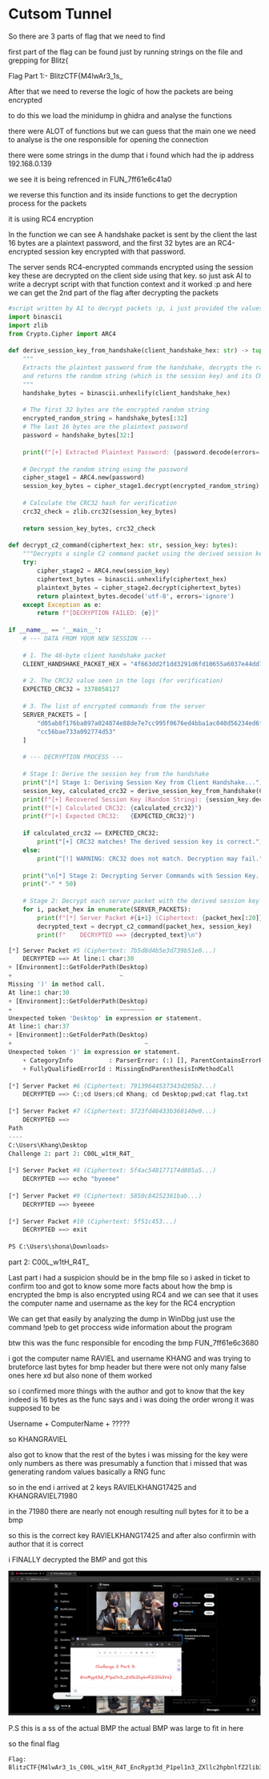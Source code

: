 # Cutsom Tunnel

So there are 3 parts of flag that we need to find

first part of the flag can be found just by running strings on the file and grepping for Blitz{

Flag Part 1:- BlitzCTF{M4lwAr3_1s_

After that we need to reverse the logic of how the packets are being encrypted

to do this we load the minidump in ghidra and analyse the functions 

there were ALOT of functions but we can guess that the main one we need to analyse is the one responsible for opening the connection

there were some strings in the dump that i found which had the ip address 192.168.0.139

we see it is being refrenced in FUN_7ff61e6c41a0

we reverse this function and its inside functions to get the decryption process for the packets

it is using RC4 encryption 

In the function we can see
A handshake packet is sent by the client the last 16 bytes are a plaintext password, and the first 32 bytes are an RC4-encrypted session key encrypted with that password.

The server sends RC4-encrypted commands encrypted using the session key these are decrypted on the client side using that key.
so just ask AI to write a decrypt script with that function context and it worked :p and here we can get the 2nd part of the flag after decrypting the packets

```python
#script written by AI to decrypt packets :p, i just provided the values from the packets directly cuz lol
import binascii
import zlib
from Crypto.Cipher import ARC4

def derive_session_key_from_handshake(client_handshake_hex: str) -> tuple[bytes, int]:
    """
    Extracts the plaintext password from the handshake, decrypts the random string,
    and returns the random string (which is the session key) and its CRC32 hash for verification.
    """
    handshake_bytes = binascii.unhexlify(client_handshake_hex)
    
    # The first 32 bytes are the encrypted random string
    encrypted_random_string = handshake_bytes[:32]
    # The last 16 bytes are the plaintext password
    password = handshake_bytes[32:]
    
    print(f"[+] Extracted Plaintext Password: {password.decode(errors='ignore')}")

    # Decrypt the random string using the password
    cipher_stage1 = ARC4.new(password)
    session_key_bytes = cipher_stage1.decrypt(encrypted_random_string)
    
    # Calculate the CRC32 hash for verification
    crc32_check = zlib.crc32(session_key_bytes)

    return session_key_bytes, crc32_check

def decrypt_c2_command(ciphertext_hex: str, session_key: bytes):
    """Decrypts a single C2 command packet using the derived session key."""
    try:
        cipher_stage2 = ARC4.new(session_key)
        ciphertext_bytes = binascii.unhexlify(ciphertext_hex)
        plaintext_bytes = cipher_stage2.decrypt(ciphertext_bytes)
        return plaintext_bytes.decode('utf-8', errors='ignore')
    except Exception as e:
        return f"[DECRYPTION FAILED: {e}]"

if __name__ == '__main__':
    # --- DATA FROM YOUR NEW SESSION ---
    
    # 1. The 48-byte client handshake packet
    CLIENT_HANDSHAKE_PACKET_HEX = "4f663dd2f1dd3291d6fd10655a6037e44dd7e7892a7a30d728bf27531c1fe2635147205f4d31656b316e6f71315a6546"
    
    # 2. The CRC32 value seen in the logs (for verification)
    EXPECTED_CRC32 = 3378058127

    # 3. The list of encrypted commands from the server
    SERVER_PACKETS = [
        "d05ab8f176ba897a024874e88de7e7cc995f0676ed4bba1ac040d56234ed6f33b0f67e8c3d86a501bfe1b5",
        "cc56bae733a092774d53"
    ]

    # --- DECRYPTION PROCESS ---
    
    # Stage 1: Derive the session key from the handshake
    print("[*] Stage 1: Deriving Session Key from Client Handshake...")
    session_key, calculated_crc32 = derive_session_key_from_handshake(CLIENT_HANDSHAKE_PACKET_HEX)
    print(f"[+] Recovered Session Key (Random String): {session_key.decode(errors='ignore')}")
    print(f"[+] Calculated CRC32: {calculated_crc32}")
    print(f"[+] Expected CRC32:   {EXPECTED_CRC32}")
    
    if calculated_crc32 == EXPECTED_CRC32:
        print("[+] CRC32 matches! The derived session key is correct.")
    else:
        print("[!] WARNING: CRC32 does not match. Decryption may fail.")
    
    print("\n[*] Stage 2: Decrypting Server Commands with Session Key...")
    print("-" * 50)

    # Stage 2: Decrypt each server packet with the derived session key
    for i, packet_hex in enumerate(SERVER_PACKETS):
        print(f"[*] Server Packet #{i+1} (Ciphertext: {packet_hex[:20]}...)")
        decrypted_text = decrypt_c2_command(packet_hex, session_key)
        print(f"    DECRYPTED ==> {decrypted_text}\n")
```

```python
[*] Server Packet #5 (Ciphertext: 7b5d8d4b5e3d739b51e0...)
    DECRYPTED ==> At line:1 char:30
+ [Environment]::GetFolderPath(Desktop)
+                              ~
Missing ')' in method call.
At line:1 char:30
+ [Environment]::GetFolderPath(Desktop)
+                              ~~~~~~~
Unexpected token 'Desktop' in expression or statement.
At line:1 char:37
+ [Environment]::GetFolderPath(Desktop)
+                                     ~
Unexpected token ')' in expression or statement.
    + CategoryInfo          : ParserError: (:) [], ParentContainsErrorRecordException
    + FullyQualifiedErrorId : MissingEndParenthesisInMethodCall

[*] Server Packet #6 (Ciphertext: 79139644537343d205b2...)
    DECRYPTED ==> C:;cd Users;cd Khang; cd Desktop;pwd;cat flag.txt

[*] Server Packet #7 (Ciphertext: 3723fd46433b368140e0...)
    DECRYPTED ==>
Path
----
C:\Users\Khang\Desktop
Challenge 2: part 2: C00L_w1tH_R4T_

[*] Server Packet #8 (Ciphertext: 5f4ac548177174d805a5...)
    DECRYPTED ==> echo "byeeee"

[*] Server Packet #9 (Ciphertext: 5850c84252361bab...)
    DECRYPTED ==> byeeee

[*] Server Packet #10 (Ciphertext: 5f51c453...)
    DECRYPTED ==> exit

PS C:\Users\shona\Downloads> 

```

part 2: C00L_w1tH_R4T_

Last part i had a suspicion should be in the bmp file so i asked in ticket to confirm too and got to know some more facts about how the bmp is encrypted
the bmp is also encrypted using RC4 and we can see that it uses the computer name and username as the key for the RC4 encryption

We can get that easily by analyzing the dump in WinDbg just use the command !peb to get proccess wide information about the program

btw this was the func responsible for encoding the bmp FUN_7ff61e6c3680

i got the computer name RAVIEL and username KHANG and was trying to bruteforce last bytes for bmp header but there were not only many false ones here xd but also none of them worked

so i confirmed more things with the author and got to know that the key indeed is 16 bytes as the func says and i was doing the order wrong it was supposed to be

Username + ComputerName + ?????

so KHANGRAVIEL<bytes>

also got to know that the rest of the bytes i was missing for the key were only numbers as there was presumably a function that i missed that was generating random values basically a RNG func

so in the end i arrived at 2 keys RAVIELKHANG17425 and KHANGRAVIEL71980

in the 71980 there are nearly not enough resulting null bytes for it to be a bmp

so this is the correct key RAVIELKHANG17425 and after also confirmin with author that it is correct

i FINALLY decrypted the BMP and got this

![image.png](image.png)

P.S this is a ss of the actual BMP the actual BMP was large to fit in here

so the final flag

```
Flag: BlitzCTF{M4lwAr3_1s_C00L_w1tH_R4T_EncRypt3d_P1pel1n3_ZXllc2hpbnlfZ2lib3Vz}
```
